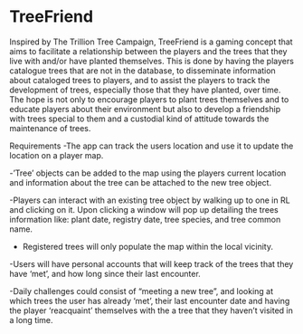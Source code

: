 # TreeFriend

Inspired by The Trillion Tree Campaign, TreeFriend is a gaming concept that aims to facilitate a relationship between the players and the trees that they live with and/or have planted themselves. This is done by having the players catalogue trees that are not in the database, to disseminate information about cataloged trees to players, and to assist the players to track the development of trees, especially those that they have planted, over time. The hope is not only to encourage players to plant trees themselves and to educate players about their environment but also to develop a friendship with trees special to them and a custodial kind of attitude towards the maintenance of trees.


Requirements
-The app can track the users location and use it to update the location on a player map.

-’Tree’ objects can be added to the map using the players current location and information about the tree can be attached to the new tree object.

-Players can interact with an existing tree object by walking up to one in RL and clicking on it. Upon clicking a window will pop up detailing the trees information like: plant date, registry date, tree species, and tree common name.

- Registered trees will only populate the map within the local vicinity.

-Users will have personal accounts that will keep track of the trees that they have ‘met’, and how long since their last encounter.

-Daily challenges could consist of “meeting a new tree”, and looking at which trees the user has already ‘met’, their last encounter date and having the player ‘reacquaint’ themselves with the a tree that they haven’t visited in a long time.

